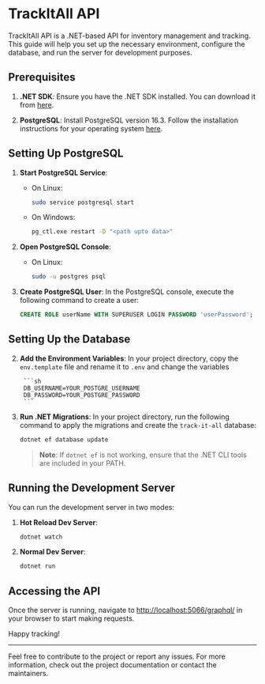 # TrackItAll API

TrackItAll API is a .NET-based API for inventory management and tracking. This guide will help you set up the necessary environment, configure the database, and run the server for development purposes.

## Prerequisites

1. **.NET SDK**: Ensure you have the .NET SDK installed. You can download it from [here](https://dotnet.microsoft.com/download).

2. **PostgreSQL**: Install PostgreSQL version 16.3. Follow the installation instructions for your operating system [here](https://www.postgresql.org/download/).

## Setting Up PostgreSQL

1. **Start PostgreSQL Service**:
    - On Linux:
        ```sh
        sudo service postgresql start
        ```
	- On Windows:
		```sh
		pg_ctl.exe restart -D "<path upto data>"
		```

2. **Open PostgreSQL Console**:
    - On Linux:
        ```sh
        sudo -u postgres psql
        ```

3. **Create PostgreSQL User**:
    In the PostgreSQL console, execute the following command to create a user:
    ```sql
    CREATE ROLE userName WITH SUPERUSER LOGIN PASSWORD 'userPassword';
    ```

## Setting Up the Database

2. **Add the Environment Variables**:
    In your project directory, copy the `env.template` file and rename it to `.env` and change the variables

		```sh
		DB_USERNAME=YOUR_POSTGRE_USERNAME
		DB_PASSWORD=YOUR_POSTGRE_PASSWORD
		```


2. **Run .NET Migrations**:
    In your project directory, run the following command to apply the migrations and create the `track-it-all` database:
    ```sh
    dotnet ef database update
    ```

    > **Note**: If `dotnet ef` is not working, ensure that the .NET CLI tools are included in your PATH.

## Running the Development Server

You can run the development server in two modes:

1. **Hot Reload Dev Server**:
    ```sh
    dotnet watch
    ```

2. **Normal Dev Server**:
    ```sh
    dotnet run
    ```

## Accessing the API

Once the server is running, navigate to [http://localhost:5066/graphql/](http://localhost:5066/graphql/) in your browser to start making requests.

Happy tracking!

---

Feel free to contribute to the project or report any issues. For more information, check out the project documentation or contact the maintainers.
